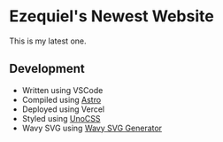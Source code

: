 # Ezequiel's Newest Website

This is my latest one.

## Development

- Written using VSCode
- Compiled using [Astro](https://astro.build/)
- Deployed using Vercel
- Styled using [UnoCSS](https://github.com/unocss/unocss)
- Wavy SVG using [Wavy SVG Generator](https://github.com/Zequez/wavy-svg-generator)
